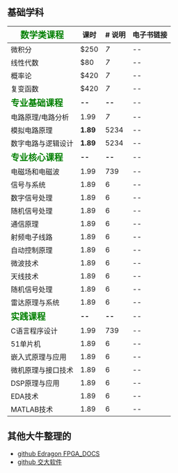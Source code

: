 ## 基础学科

| <span style="color:green;font-weight:700;font-size:20px">数学类课程</span>     | 课时 | # 说明 | 电子书链接 |
| -------- | ------- | ------------| --------|
| 微积分  | $250    | *7*        | -- |
| 线性代数 | $80     | *7*        | -- |
| 概率论    | $420    | *7*        | -- |
| 复变函数    | $420    | *7*        | -- |
| <span style="color:green;font-weight:700;font-size:20px">专业基础课程</span>         | **--**     | **--**  | -- |
| 电路原理/电路分析 | 1.99      | *7*        | -- |
| 模拟电路原理     | **1.89**  | 5234       | -- |
| 数字电路与逻辑设计      | **1.89**  | 5234       | -- |
| <span style="color:green;font-weight:700;font-size:20px">专业核心课程</span>         | **--**     | **--**  | -- |
| 电磁场和电磁波 |  1.99 |        739 | -- |
| 信号与系统      |  1.89 |          6 | -- |
| 数字信号处理      |  1.89 |          6 | -- |
| 随机信号处理      |  1.89 |          6 | -- |
| 通信原理      |  1.89 |          6 | -- |
| 射频电子线路      |  1.89 |          6 | -- |
| 自动控制原理      |  1.89 |          6 | -- |
| 微波技术      |  1.89 |          6 | -- |
| 天线技术      |  1.89 |          6 | -- |
| 随机信号处理      |  1.89 |          6 | -- |
| 雷达原理与系统      |  1.89 |          6 | -- |
| <span style="color:green;font-weight:700;font-size:20px">实践课程</span>        | **--**     | **--**  | -- |
| C语言程序设计 |  1.99 |        739 | -- |
| 51单片机      |  1.89 |          6 | -- |
| 嵌入式原理与应用      |  1.89 |          6 | -- |
| 微机原理与接口技术      |  1.89 |          6 | -- |
| DSP原理与应用      |  1.89 |          6 | -- |
| EDA技术      |  1.89 |          6 | -- |
| MATLAB技术      |  1.89 |          6 | -- |


## 其他大牛整理的
- [github Edragon FPGA_DOCS](https://github.com/Edragon/FPGA_DOCS)
- [github 交大软件](https://github.com/totoroyyw/SJTU-Courses)